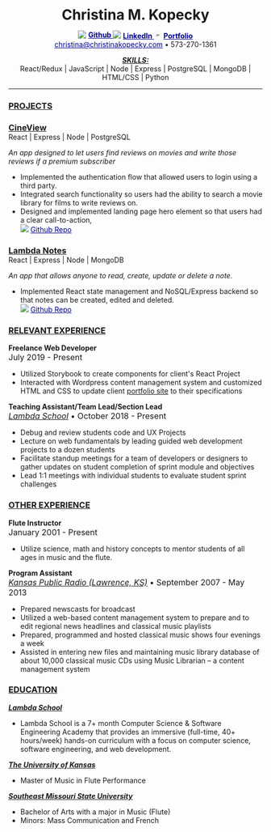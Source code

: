 <h1 style="margin-bottom: 0px;" align="center">Christina M. Kopecky</h1>

<p align="center">
    <img src="https://github.com/favicon.ico" width="15">
    <a style="color: darkblue; font-weight: bold; vertical-align: top;" href="https://github.com/ckopecky">  
    Github
    </a>      
   <img src="https://static.licdn.com/sc/h/al2o9zrvru7aqj8e1x2rzsrca" width="15"> 
    <a style="color: darkblue; font-weight: bold;" href="https://www.linkedin.com/in/cmvnk/">
    LinkedIn
    </a>
    <img src="https://raw.githubusercontent.com/ckopecky/PortfolioSite/master/src/img/WebsiteAssets/logo_ck.png" width="15"> 
    <a style="color: darkblue; font-weight: bold;" href="https://www.christinakopecky.com/">
    Portfolio
    </a>
    <br>
    <a style="color: darkblue;" href="mailto:kopecky12112@gmail.com">christina@christinakopecky.com</a>
    • 573-270-1361
    <br>
</p>
<div align="center"><h5 style="margin: 0;"><u>SKILLS:</u></h5> React/Redux | JavaScript | Node | Express | PostgreSQL | MongoDB | HTML/CSS | Python </div>

-----

<section className="recent-projects">
    <h3><u>PROJECTS</u></h3>
    <h3 style="margin-bottom: 0px;">
    <a href="https://cineview.netlify.com" title="CineView: Real People, Real Reviews" target="_blank" rel="noopener noreferrer">CineView</a>
    </h3>
    <span>React | Express | Node | PostgreSQL</span>
    <p><em>An app designed to let users find reviews on movies and write those reviews if a premium subscriber</em></p>
    <ul className="responsibilities">
        <li>Implemented the authentication flow that allowed users to login using a third party.</li>
        <li>Integrated search functionality so users had the ability to search a movie library for films to write reviews on.</li>
        <li>Designed and implemented landing page hero element so that users had a clear call-to-action,</li>
        <li style="list-style-type: none;" align="left">
            <img src="https://github.com/favicon.ico" width="15">
            <a style="color: darkblue;" href="http://github.com/ckopecky/labs10-movie-reviews" title="Github Repo: Cineview" target="_blank" rel="noopener noreferrer">  
                Github Repo
            </a>  
        </li>
    </ul>  

<h3 style="margin-bottom: 0px;">
    <a href="https://notepen.netlify.com" title="Lambda Notes: Project Weeks at Lambda School" target="_blank" rel="noopener noreferrer">Lambda Notes</a>
    </h3>
    <span>React | Express | Node | MongoDB</span>
    <p><em>An app that allows anyone to read, create, update or delete a note.</em></p>
    <ul>
        <li>Implemented React state management and NoSQL/Express backend so that notes can be created,
edited and deleted.</li>
        <li style="list-style-type: none;" align="left">
            <img src="https://github.com/favicon.ico" width="15">
            <a style="color: darkblue;" href="http://github.com/ckopecky/front-end-project-week" title="Github Repo: Cineview" target="_blank" rel="noopener noreferrer">  
                Github Repo
            </a>  
        </li>
    </ul>  

<section>
    <h3><u>RELEVANT EXPERIENCE</u></h3>
    <h4 style="margin: 0">Freelance Web Developer</h4>	 
    <span style="font-size: 1rem;"> July 2019 - Present</span>
    <ul>
        <li>Utilized Storybook to create components for client's React Project</li>
        <li>Interacted with Wordpress content management system and customized HTML and CSS to update client <a href="http://www.townesmiller.com/">portfolio site</a> to their specifications</li>
    </ul>
    <h4 style="margin: 0">Teaching Assistant/Team Lead/Section Lead</h4>	 
    <span style="font-size: 1rem;"><em><a href="http://www.lambdaschool.com" title="Lambda School" target="_blank" rel="noopener noreferrer">Lambda School</a></em> • October 2018 - Present</span>
    <ul>
        <li>Debug and review students code and UX Projects</li>
        <li>Lecture on web fundamentals by leading guided web development projects to a dozen students</li>
        <li>Facilitate standup meetings for a team of developers or designers to gather updates on student completion of sprint module and objectives</li>
        <li>Lead 1:1 meetings with individual students to evaluate student sprint challenges</li>
    </ul>
    <h3><u>OTHER EXPERIENCE</u></h3>
    <h4 style="margin: 0">Flute Instructor</h4>	 
    <span style="font-size: 1rem;">January 2001 - Present</span>
    <ul>
        <li>Utilize science, math and history concepts to mentor students of all ages in music and the flute.</li>
    </ul>
    <h4 style="margin: 0">Program Assistant</h4>
    <span style="font-size: 1rem;"><em><a href="http://kansaspublicradio.org/" title="Kansas Public Radio" target="_blank" rel="noopener noreferrer">Kansas Public Radio (Lawrence, KS)</a></em> • September 2007 - May 2013</span>
    <ul className="responsibilities">
        <li>Prepared newscasts for broadcast</li>
        <li>Utilized a web-based content management system to prepare and to edit regional news headlines and classical music playlists</li>
        <li>Prepared, programmed and hosted classical music shows four evenings a week</li>
        <li>Assisted in entering new files and maintaining music library database of about 10,000 classical music CDs using Music Librarian – a content management system</li>
    </ul>
</section>
<section className="education">
    <h3><u>EDUCATION</u></h3>
    <div className="single-education-experience" id="lambda-school">
        <a href="http://www.lambdaschool.com" title="Lambda School" target="_blank" rel="noopener noreferrer"><h5 style="margin: 0">Lambda School</h5></a>                                <ul className="responsibilities">	
            <li>Lambda School is a 7+ month Computer Science &  Software Engineering Academy that provides an immersive (full-time, 40+ hours/week) hands-on curriculum with a focus on computer science, software engineering, and web development.
            </li>
        </ul>
    </div>
    <div className="single-education-experience" id="university-kansas">
        <a href="http://music.ku.edu" title="The University of Kansas School of Music" target="_blank" rel="noopener noreferrer"><h5 style="margin: 0">The University of Kansas</h5></a>    
        <ul className="responsibilities">
            <li>Master of Music in Flute Performance</li>
        </ul>
    </div>
    <div className="single-education-experience" id="southeast-mo-state">
        <a href="https://semo.edu/music/" title="Southeast Missouri State University Dept of Music" target="_blank" rel="noopener noreferrer"><h5 style="margin: 0">Southeast Missouri State University</h5></a>                                <ul className="responsibilities">
            <li>Bachelor of Arts with a major in Music (Flute)</li>
            <li>Minors: Mass Communication and French</li>
        </ul>
    </div>
</section>

